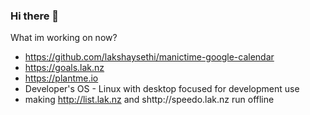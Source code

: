 ### Hi there 👋

What im working on now?
- https://github.com/lakshaysethi/manictime-google-calendar
- https://goals.lak.nz
- https://plantme.io
- Developer's OS - Linux with desktop focused for development use 
- making http://list.lak.nz and shttp://speedo.lak.nz run offline






<!--
**lakshaysethi/lakshaysethi** is a ✨ _special_ ✨ repository because its `README.md` (this file) appears on your GitHub profile.

Here are some ideas to get you started:

- 🔭 I’m currently working on ...
- 🌱 I’m currently learning ...
- 👯 I’m looking to collaborate on ...
- 🤔 I’m looking for help with ...
- 💬 Ask me about ...
- 📫 How to reach me: ...
- 😄 Pronouns: ...
- ⚡ Fun fact: ...
-->
